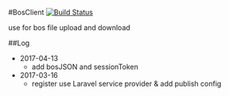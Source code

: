 #BosClient 
[![Build Status](https://travis-ci.org/scplay/baidu-bos-client.svg?branch=master)](https://travis-ci.org/scplay/baidu-bos-client)

use for bos file upload and download

##Log
- 2017-04-13
    - add bosJSON and sessionToken
- 2017-03-16
    - register use Laravel service provider & add publish config

